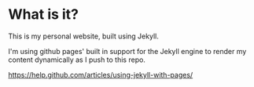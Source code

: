 What is it?
===========

This is my personal website, built using Jekyll.

I'm using github pages' built in support for the Jekyll engine to render my content dynamically
as I push to this repo.

https://help.github.com/articles/using-jekyll-with-pages/
